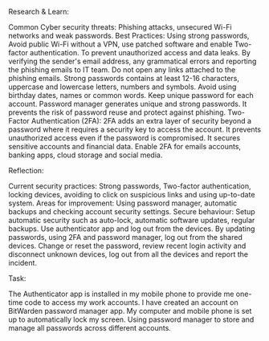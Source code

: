 Research & Learn:

Common Cyber security threats: Phishing attacks, unsecured Wi-Fi networks and weak passwords.
Best Practices: Using strong passwords, Avoid public Wi-Fi without a VPN, use patched software and enable Two-factor authentication.
To prevent unauthorized access and data leaks.
By verifying the sender's email address, any grammatical errors and reporting the phishing emails to IT team. Do not open any links attached to the phishing emails.
Strong passwords contains at least 12-16 characters, uppercase and lowercase letters, numbers and symbols. Avoid using birthday dates, names or common words. Keep unique password for each account. Password manager generates unique and strong passwords. It prevents the risk of password reuse and protect against phishing.
Two-Factor Authentication (2FA): 2FA adds an extra layer of security beyond a password where it requires a security key to access the account. It prevents unauthorized access even if the password is compromised. It secures sensitive accounts and financial data. Enable 2FA for emails accounts, banking apps, cloud storage and social media.

Reflection:

Current security practices: Strong passwords, Two-factor authentication, locking devices, avoiding to click on suspicious links and using up-to-date system.
Areas for improvement: Using password manager, automatic backups and checking account security settings.
Secure behaviour: Setup automatic security such as auto-lock, automatic software updates, regular backups. Use authenticator app and log out from the devices.
By updating passwords, using 2FA and password manager, log out from the shared devices.
Change or reset the password, review recent login activity and disconnect unknown devices, log out from all the devices and report the incident.

Task:

The Authenticator app is installed in my mobile phone to provide me one-time code to access my work accounts.
I have created an account on BitWarden password manager app.
My computer and mobile phone is set up to automatically lock my screen.
Using password manager to store and manage all passwords across different accounts.
